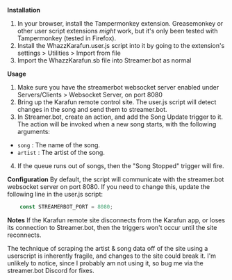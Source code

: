 **Installation**
1. In your browser, install the Tampermonkey extension. Greasemonkey or other user script extensions *might* work, but it's only been tested with Tampermonkey (tested in Firefox).
2. Install the WhazzKarafun.user.js script into it by going to the extension's settings > Utilities > Import from file
3. Import the WhazzKarafun.sb file into Streamer.bot as normal

**Usage**
1. Make sure you have the streamerbot websocket server enabled under Servers/Clients > Websocket Server, on port 8080
2. Bring up the Karafun remote control site.  The user.js script will detect changes in the song and send them to streamer.bot.
3. In Streamer.bot, create an action, and add the Song Update trigger to it. The action will be invoked when a new song starts, with the following arguments:
  * `song` : The name of the song.
  * `artist` : The artist of the song.
4. If the queue runs out of songs, then the "Song Stopped" trigger will fire.

**Configuration**
By default, the script will communicate with the streamer.bot websocket server on port 8080.  If you need to change this, update the following line in the user.js script:
```javascript
    const STREAMERBOT_PORT = 8080;
```

**Notes**
If the Karafun remote site disconnects from the Karafun app, or loses its connection to Streamer.bot, then the triggers won't occur until the site reconnects.

The technique of scraping the artist & song data off of the site using a userscript is inherently fragile, and changes to the site could break it.  I'm unlikely to notice, since I probably am not using it, so bug me via the streamer.bot Discord for fixes.

